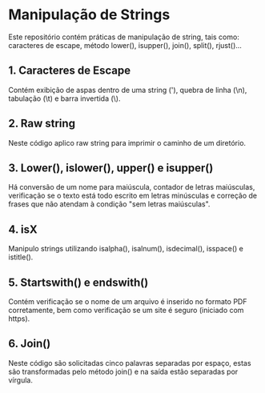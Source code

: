 # Manipulação de Strings

Este repositório contém práticas de manipulação de string, tais como: caracteres de escape, método lower(), isupper(), join(), split(), rjust()...

## 1. Caracteres de Escape

Contém exibição de aspas dentro de uma string (\'), quebra de linha (\n), tabulação (\t) e barra invertida (\\).

## 2. Raw string

Neste código aplico raw string para imprimir o caminho de um diretório.

## 3. Lower(), islower(), upper() e isupper()

Há conversão de um nome para maiúscula, contador de letras maiúsculas, verificação se o texto está todo escrito em letras minúsculas e correção de frases que não atendam à condição "sem letras maiúsculas".

## 4. isX

Manipulo strings utilizando isalpha(), isalnum(), isdecimal(), isspace() e istitle().

## 5. Startswith() e endswith()

Contém verificação se o nome de um arquivo é inserido no formato PDF corretamente, bem como verificação se um site é seguro (iniciado com https).

## 6. Join()

Neste código são solicitadas cinco palavras separadas por espaço, estas são transformadas pelo método join() e na saída estão separadas por vírgula.
